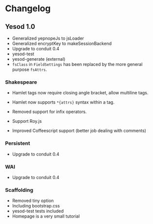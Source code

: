 # Changelog

## Yesod 1.0

* Generalized yepnopeJs to jsLoader
* Generalized encryptKey to makeSessionBackend
* Upgrade to conduit 0.4
* yesod-test
* yesod-generate (external)
* `fsClass` in `FieldSettings` has been replaced by the more general purpose `fsAttrs`.

### Shakespeare

* Hamlet tags now require closing angle bracket, allow multiline tags.
* Hamlet now supports `*{attrs}` syntax within a tag.
* Removed support for infix operators.

* Support Roy.js
* Improved Coffeescript support (better job dealing with comments)


### Persistent

* Upgrade to conduit 0.4

### WAI

* Upgrade to conduit 0.4

### Scaffolding

* Removed tiny option
* Including bootstrap.css
* yesod-test tests included
* Homepage is a very small tutorial